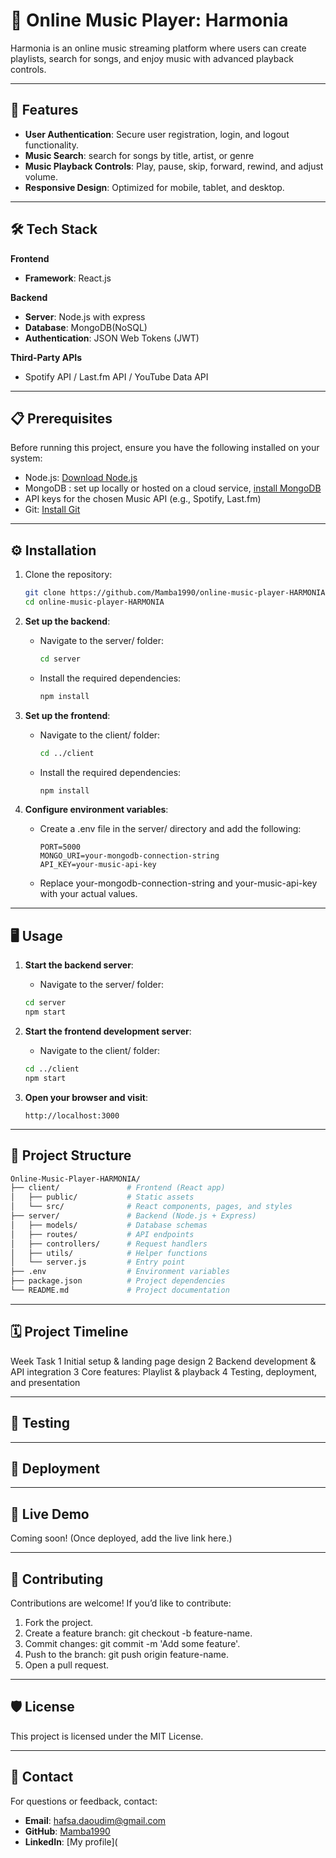 # 🎵 Online Music Player: Harmonia

Harmonia is an online music streaming platform where users can create playlists, search for songs, and enjoy music with advanced playback controls.

---

## 🚀 Features

- **User Authentication**: Secure user registration, login, and logout functionality.
- **Music Search**: search for songs by title, artist, or genre
- **Music Playback Controls**: Play, pause, skip, forward, rewind, and adjust volume.
- **Responsive Design**: Optimized for mobile, tablet, and desktop.

---

## 🛠️ Tech Stack

**Frontend**
- **Framework**: React.js

**Backend**
- **Server**: Node.js with express
- **Database**: MongoDB(NoSQL)
- **Authentication**: JSON Web Tokens (JWT)
  
**Third-Party APIs**
- Spotify API / Last.fm API / YouTube Data API

---


## 📋 Prerequisites

Before running this project, ensure you have the following installed on your system:

- Node.js: [Download Node.js](https://nodejs.org/)
- MongoDB : set up locally or hosted on a cloud service, [install MongoDB](https://www.mongodb.com/try/download/community)
- API keys for the chosen Music API (e.g., Spotify, Last.fm)
- Git: [Install Git](https://git-scm.com/)

---

## ⚙️ Installation

1. Clone the repository:
   
   ```bash
   git clone https://github.com/Mamba1990/online-music-player-HARMONIA.git
   cd online-music-player-HARMONIA

3. **Set up the backend**:

   - Navigate to the server/ folder:
     
     ```bash
     cd server
   - Install the required dependencies:
     
     ```bash
     npm install

4. **Set up the frontend**:
 
   - Navigate to the client/ folder:
     
     ```bash
     cd ../client
   
   - Install the required dependencies:
     
      ```bash
      npm install

5. **Configure environment variables**:
   
   - Create a .env file in the server/ directory and add the following:
     
      ```plaintext
      PORT=5000
      MONGO_URI=your-mongodb-connection-string
      API_KEY=your-music-api-key
      ```
   - Replace your-mongodb-connection-string and your-music-api-key with your actual values.
   
---

## 🖥️ Usage

1. **Start the backend server**:
   
   - Navigate to the server/ folder:
     
   ```bash
   cd server
   npm start

3. **Start the frontend development server**:
   
   - Navigate to the client/ folder:
      
   ```bash
   cd ../client
   npm start

4. **Open your browser and visit**:
   
   ```arduino
   http://localhost:3000
   
 ---  

## 📂 Project Structure
   ```graphql
Online-Music-Player-HARMONIA/
├── client/               # Frontend (React app)
│   ├── public/           # Static assets
│   └── src/              # React components, pages, and styles
├── server/               # Backend (Node.js + Express)
│   ├── models/           # Database schemas
│   ├── routes/           # API endpoints
│   ├── controllers/      # Request handlers
│   ├── utils/            # Helper functions
│   └── server.js         # Entry point
├── .env                  # Environment variables
├── package.json          # Project dependencies
└── README.md             # Project documentation

   ```

---

## 🗓️ Project Timeline

Week	Task
1	Initial setup & landing page design
2	Backend development & API integration
3	Core features: Playlist & playback
4	Testing, deployment, and presentation

---

## 🧪 Testing

---

## 🚀 Deployment

---



## 🔗 Live Demo

Coming soon! (Once deployed, add the live link here.)

---

## 🤝 Contributing

Contributions are welcome! If you’d like to contribute:
1. Fork the project.
2. Create a feature branch: git checkout -b feature-name.
3. Commit changes: git commit -m 'Add some feature'.
4. Push to the branch: git push origin feature-name.
5. Open a pull request.

---

## 🛡️ License

This project is licensed under the MIT License.

---

## 📧 Contact

For questions or feedback, contact:
- **Email**: hafsa.daoudim@gmail.com
- **GitHub**: [Mamba1990](https://github.com/Mamba1990)
- **LinkedIn**: [My profile](
